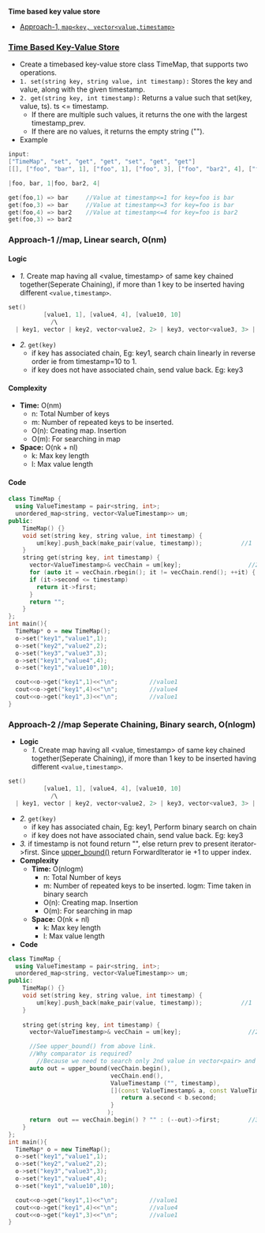 **Time based key value store**
- [Approach-1, `map<key, vector<value,timestamp>`](#a1)

### [Time Based Key-Value Store](https://leetcode.com/problems/time-based-key-value-store/)
- Create a timebased key-value store class TimeMap, that supports two operations.
- `1. set(string key, string value, int timestamp):` Stores the key and value, along with the given timestamp.
- `2. get(string key, int timestamp):` Returns a value such that set(key, value, ts). ts <= timestamp.
  - If there are multiple such values, it returns the one with the largest timestamp_prev.
  - If there are no values, it returns the empty string ("").
- Example
```c
input:
["TimeMap", "set", "get", "get", "set", "get", "get"]
[[], ["foo", "bar", 1], ["foo", 1], ["foo", 3], ["foo", "bar2", 4], ["foo", 4], ["foo", 5]]

|foo, bar, 1|foo, bar2, 4|

get(foo,1) => bar     //Value at timestamp<=1 for key=foo is bar
get(foo,3) => bar     //Value at timestamp<=3 for key=foo is bar
get(foo,4) => bar2    //Value at timestamp<=4 for key=foo is bar2
get(foo,3) => bar2
```

<a name=a1></a>
### Approach-1  //map, Linear search, O(nm)
#### Logic
- *1.* Create map having all <value, timestamp> of same key chained together(Seperate Chaining), if more than 1 key to be inserted having different `<value,timestamp>`.
```c
set()
          [value1, 1], [value4, 4], [value10, 10]
            /\
  | key1, vector | key2, vector<value2, 2> | key3, vector<value3, 3> |
```
- *2.* `get(key)`
  - if key has associated chain, Eg: key1, search chain linearly in reverse order ie from timestamp=10 to 1.
  - if key does not have associated chain, send value back. Eg: key3
#### Complexity
  - **Time:** O(nm)
    - n: Total Number of keys
    - m: Number of repeated keys to be inserted.
    - O(n): Creating map. Insertion
    - O(m): For searching in map
  - **Space:** O(nk + nl)
    - k: Max key length
    - l: Max value length
#### Code
```cpp
class TimeMap {
  using ValueTimestamp = pair<string, int>;
  unordered_map<string, vector<ValueTimestamp>> um;
public:
    TimeMap() {}
    void set(string key, string value, int timestamp) {
        um[key].push_back(make_pair(value, timestamp));           //1
    }
    string get(string key, int timestamp) {
      vector<ValueTimestamp>& vecChain = um[key];                   //2
      for (auto it = vecChain.rbegin(); it != vecChain.rend(); ++it) {
      if (it->second <= timestamp)
        return it->first;
      }
      return "";
    }
};
int main(){
  TimeMap* o = new TimeMap();
  o->set("key1","value1",1);
  o->set("key2","value2",2);
  o->set("key3","value3",3);
  o->set("key1","value4",4);
  o->set("key1","value10",10);

  cout<<o->get("key1",1)<<"\n";         //value1
  cout<<o->get("key1",4)<<"\n";         //value4
  cout<<o->get("key1",3)<<"\n";         //value1
}  
```

### Approach-2  //map Seperate Chaining, Binary search, O(nlogm)
- **Logic**
  - *1.* Create map having all <value, timestamp> of same key chained together(Seperate Chaining), if more than 1 key to be inserted having different `<value,timestamp>`.
```c
set()
          [value1, 1], [value4, 4], [value10, 10]
            /\
  | key1, vector | key2, vector<value2, 2> | key3, vector<value3, 3> |
```
  - *2.* `get(key)`
    - if key has associated chain, Eg: key1, Perform binary search on chain
    - if key does not have associated chain, send value back. Eg: key3
  - *3.* if timestamp is not found return "", else return prev to present iterator->first. Since [upper_bound()](/DS_Questions/Searches/BinarySearch/C++_STL) return ForwardIterator ie +1 to upper index.
- **Complexity**
  - **Time:** O(nlogm)
    - n: Total Number of keys
    - m: Number of repeated keys to be inserted. logm: Time taken in binary search
    - O(n): Creating map. Insertion
    - O(m): For searching in map
  - **Space:** O(nk + nl)
    - k: Max key length
    - l: Max value length
- **Code**
```c++
class TimeMap {
  using ValueTimestamp = pair<string, int>;
  unordered_map<string, vector<ValueTimestamp>> um;
public:
    TimeMap() {}
    void set(string key, string value, int timestamp) {
        um[key].push_back(make_pair(value, timestamp));           //1
    }
    
    string get(string key, int timestamp) {
      vector<ValueTimestamp>& vecChain = um[key];                   //2

      //See upper_bound() from above link.
      //Why comparator is required?
        //Because we need to search only 2nd value in vector<pair> and ignore 1st value.
      auto out = upper_bound(vecChain.begin(),
                             vecChain.end(),
                             ValueTimestamp ("", timestamp),
                             [](const ValueTimestamp& a, const ValueTimestamp& b){ //lambda
                                return a.second < b.second;
                             }
                            );
      return  out == vecChain.begin() ? "" : (--out)->first;        //3
    }
};
int main(){
  TimeMap* o = new TimeMap();
  o->set("key1","value1",1);
  o->set("key2","value2",2);
  o->set("key3","value3",3);
  o->set("key1","value4",4);
  o->set("key1","value10",10);

  cout<<o->get("key1",1)<<"\n";         //value1
  cout<<o->get("key1",4)<<"\n";         //value4
  cout<<o->get("key1",3)<<"\n";         //value1
}  
```
